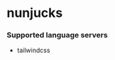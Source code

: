 # nunjucks
<!--- THIS DOCUMENT IS AUTOMATICALLY GENERATED, DON'T EDIT IT -->

### Supported language servers

- tailwindcss
